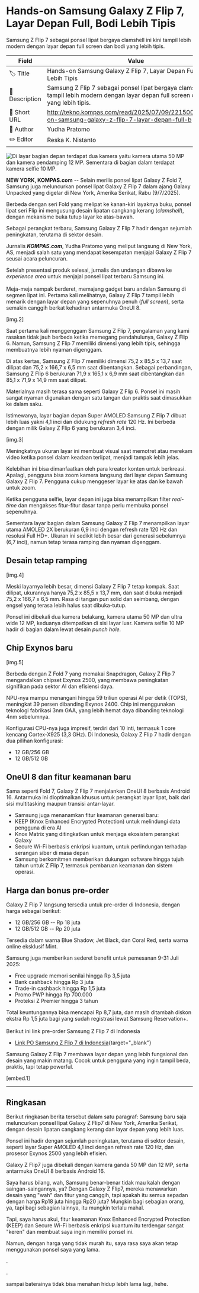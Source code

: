 # Hands-on Samsung Galaxy Z Flip 7, Layar Depan Full, Bodi Lebih Tipis

Samsung Z Flip 7 sebagai ponsel lipat bergaya clamshell ini kini tampil lebih modern dengan layar depan full screen dan bodi yang lebih tipis.

| Field         | Value                                                       |
|---------------|-------------------------------------------------------------|
| 🏷️ Title       | Hands-on Samsung Galaxy Z Flip 7, Layar Depan Full, Bodi Lebih Tipis |
| 📝 Description | Samsung Z Flip 7 sebagai ponsel lipat bergaya clamshell ini kini tampil lebih modern dengan layar depan full screen dan bodi yang lebih tipis. |
| 🔗 Short URL   | http://tekno.kompas.com/read/2025/07/09/22150027/hands-on-samsung-galaxy-z-flip-7-layar-depan-full-b |
| 👤 Author      | Yudha Pratomo |
| ✏️ Editor      | Reska K. Nistanto |

![Di layar bagian depan terdapat dua kamera yaitu kamera utama 50 MP dan kamera pendamping 12 MP. Sementara di bagian dalam terdapat kamera selfie 10 MP. ](https://asset.kompas.com/crops/JpZXiHDkQR0YZV4Ti8kUcAVJAHE=/0x0:1600x1067/750x500/data/photo/2025/07/09/686debee0b019.jpeg)

**NEW YORK, KOMPAS.com** -- Selain merilis ponsel lipat Galaxy Z Fold 7, Samsung juga meluncurkan ponsel lipat Galaxy Z Flip 7 dalam ajang Galaxy Unpacked yang digelar di New York, Amerika Serikat, Rabu (9/7/2025).

Berbeda dengan seri Fold yang melipat ke kanan-kiri layaknya buku, ponsel lipat seri Flip ini mengusung desain lipatan cangkang kerang (*clamshell*), dengan mekanisme buka tutup layar ke atas-bawah.

Sebagai perangkat terbaru, Samsung Galaxy Z Flip 7 hadir dengan sejumlah peningkatan, terutama di sektor desain.

Jurnalis ***KOMPAS.com***, Yudha Pratomo yang meliput langsung di New York, AS, menjadi salah satu yang mendapat kesempatan menjajal Galaxy Z Flip 7 seusai acara peluncuran.

Setelah presentasi produk selesai, jurnalis dan undangan dibawa ke *experience area* untuk menjajal ponsel lipat terbaru Samsung ini.\
\
Meja-meja nampak berderet, memajang gadget baru andalan Samsung di segmen lipat ini. Pertama kali melihatnya, Galaxy Z Flip 7 tampil lebih menarik dengan layar depan yang sepenuhnya penuh (*full screen*), serta semakin canggih berkat kehadiran antarmuka OneUI 8.

\[img.2\]

Saat pertama kali menggenggam Samsung Z Flip 7, pengalaman yang kami rasakan tidak jauh berbeda ketika memegang pendahulunya, Galaxy Z Flip 6. Namun, Samsung Z Flip 7 memiliki dimensi yang lebih tipis, sehingga membuatnya lebih nyaman digenggam. 

Di atas kertas, Samsung Z Flip 7 memiliki dimensi 75,2 x 85,5 x 13,7 saat dilipat dan 75,2 x 166,7 x 6,5 mm saat dibentangkan. Sebagai perbandingan, Samsung Z Flip 6 berukuran 71,9 x 165,1 x 6,9 mm saat dibentangkan dan 85,1 x 71,9 x 14,9 mm saat dilipat.  

Materialnya masih terasa sama seperti Galaxy Z Flip 6. Ponsel ini masih sangat nyaman digunakan dengan satu tangan dan praktis saat dimasukkan ke dalam saku. 

Istimewanya, layar bagian depan Super AMOLED Samsung Z Flip 7 dibuat lebih luas yakni 4,1 inci dan didukung *refresh rate* 120 Hz. Ini berbeda dengan milik Galaxy Z Flip 6 yang berukuran 3,4 inci. 

\[img.3\]

Meningkatnya ukuran layar ini membuat visual saat memotret atau merekam video ketika ponsel dalam keadaan terlipat, menjadi tampak lebih jelas. 

Kelebihan ini bisa dimanfaatkan oleh para kreator konten untuk berkreasi. Apalagi, pengguna bisa zoom kamera langsung dari layar depan Samsung Galaxy Z Flip 7. Pengguna cukup menggeser layar ke atas dan ke bawah untuk zoom. 

Ketika pengguna selfie, layar depan ini juga bisa menampilkan filter *real-time* dan mengakses fitur-fitur dasar tanpa perlu membuka ponsel sepenuhnya.

Sementara layar bagian dalam Samsung Galaxy Z Flip 7 menampilkan layar utama AMOLED 2X berukuran 6,9 inci dengan refresh rate 120 Hz dan resolusi Full HD+. Ukuran ini sedikit lebih besar dari generasi sebelumnya (6,7 inci), namun tetap terasa ramping dan nyaman digenggam.

## Desain tetap ramping

\[img.4\]

Meski layarnya lebih besar, dimensi Galaxy Z Flip 7 tetap kompak. Saat dilipat, ukurannya hanya 75,2 x 85,5 x 13,7 mm, dan saat dibuka menjadi 75,2 x 166,7 x 6,5 mm. Rasa di tangan pun solid dan seimbang, dengan engsel yang terasa lebih halus saat dibuka-tutup.

Ponsel ini dibekali dua kamera belakang, kamera utama 50 MP dan ultra wide 12 MP, keduanya ditempatkan di sisi layar luar. Kamera selfie 10 MP hadir di bagian dalam lewat desain *punch hole.*

## Chip Exynos baru

\[img.5\]

Berbeda dengan Z Fold 7 yang memakai Snapdragon, Galaxy Z Flip 7 mengandalkan chipset Exynos 2500, yang membawa peningkatan signifikan pada sektor AI dan efisiensi daya.

NPU-nya mampu menangani hingga 59 triliun operasi AI per detik (TOPS), meningkat 39 persen dibanding Exynos 2400. Chip ini menggunakan teknologi fabrikasi 3nm GAA, yang lebih hemat daya dibanding teknologi 4nm sebelumnya.

Konfigurasi CPU-nya juga impresif, terdiri dari 10 inti, termasuk 1 core kencang Cortex-X925 (3,3 GHz). Di Indonesia, Galaxy Z Flip 7 hadir dengan dua pilihan konfigurasi:

- 12 GB/256 GB
- 12 GB/512 GB

## OneUI 8 dan fitur keamanan baru

Sama seperti Fold 7, Galaxy Z Flip 7 menjalankan OneUI 8 berbasis Android 16. Antarmuka ini dioptimalkan khusus untuk perangkat layar lipat, baik dari sisi multitasking maupun transisi antar-layar.

- Samsung juga menanamkan fitur keamanan generasi baru:
- KEEP (Knox Enhanced Encrypted Protection) untuk melindungi data pengguna di era AI
- Knox Matrix yang ditingkatkan untuk menjaga ekosistem perangkat Galaxy
- Secure Wi-Fi berbasis enkripsi kuantum, untuk perlindungan terhadap serangan siber di masa depan
- Samsung berkomitmen memberikan dukungan software hingga tujuh tahun untuk Z Flip 7, termasuk pembaruan keamanan dan sistem operasi.

## Harga dan bonus pre-order

Galaxy Z Flip 7 langsung tersedia untuk pre-order di Indonesia, dengan harga sebagai berikut:

- 12 GB/256 GB -- Rp 18 juta
- 12 GB/512 GB -- Rp 20 juta

Tersedia dalam warna Blue Shadow, Jet Black, dan Coral Red, serta warna online eksklusif Mint.

Samsung juga memberikan sederet benefit untuk pemesanan 9-31 Juli 2025:

- Free upgrade memori senilai hingga Rp 3,5 juta
- Bank cashback hingga Rp 3 juta
- Trade-in cashback hingga Rp 1,5 juta
- Promo PWP hingga Rp 700.000
- Proteksi Z Premier hingga 3 tahun

Total keuntungannya bisa mencapai Rp 8,7 juta, dan masih ditambah diskon ekstra Rp 1,5 juta bagi yang sudah registrasi lewat Samsung Reservation+.\
\
Berikut ini link pre-order Samsung Z Flip 7 di Indonesia

- [Link PO Samsung Z Flip 7 di Indonesia](https://www.samsung.com/id/smartphones/galaxy-z-flip7/buy/?cid=id_ow_app_s-store_po4_pre-order_none_article_none_none){target="_blank"}

Samsung Galaxy Z Flip 7 membawa layar depan yang lebih fungsional dan desain yang makin matang. Cocok untuk pengguna yang ingin tampil beda, praktis, tapi tetap powerful. 

\[embed.1\]

---
## Ringkasan

Berikut ringkasan berita tersebut dalam satu paragraf: Samsung baru saja meluncurkan ponsel lipat Galaxy Z Flip7 di New York, Amerika Serikat, dengan desain lipatan cangkang kerang dan layar depan yang lebih luas.

 Ponsel ini hadir dengan sejumlah peningkatan, terutama di sektor desain, seperti layar Super AMOLED 4,1 inci dengan refresh rate 120 Hz, dan prosesor Exynos 2500 yang lebih efisien.

 Galaxy Z Flip7 juga dibekali dengan kamera ganda 50 MP dan 12 MP, serta antarmuka OneUI 8 berbasis Android 16.



Saya harus bilang, wah, Samsung benar-benar tidak mau kalah dengan saingan-saingannya, ya? Dengan Galaxy Z Flip7, mereka menawarkan desain yang "wah" dan fitur yang canggih, tapi apakah itu semua sepadan dengan harga Rp18 juta hingga Rp20 juta? Mungkin bagi sebagian orang, ya, tapi bagi sebagian lainnya, itu mungkin terlalu mahal.

 Tapi, saya harus akui, fitur keamanan Knox Enhanced Encrypted Protection (KEEP) dan Secure Wi-Fi berbasis enkripsi kuantum itu terdengar sangat "keren" dan membuat saya ingin memiliki ponsel ini.

 Namun, dengan harga yang tidak murah itu, saya rasa saya akan tetap menggunakan ponsel saya yang lama.

.

.

 sampai baterainya tidak bisa menahan hidup lebih lama lagi, hehe.

